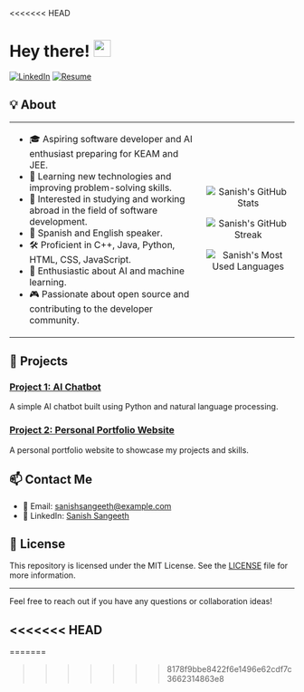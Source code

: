 <<<<<<< HEAD
# Hey there!  <img src="https://media.giphy.com/media/hvRJCLFzcasrR4ia7z/giphy.gif" width="30px">


[![LinkedIn](https://img.shields.io/badge/LinkedIn-000000?style=flat-square&logo=linkedin&logoColor=white&link=https://www.linkedin.com/in/sanishsangeeth)](https://www.linkedin.com/in/sanishsangeeth)
[![Resume](https://img.shields.io/badge/Resume-000000?style=flat-square&logo=resume&logoColor=white&link=https://your-resume-link)](https://your-resume-link)

## 💡 About

<table>
<tr>
<td>
  
- 🎓 Aspiring software developer and AI enthusiast preparing for KEAM and JEE.
- 🌱 Learning new technologies and improving problem-solving skills.
- 🔭 Interested in studying and working abroad in the field of software development.
- 💬 Spanish and English speaker.
- 🛠️ Proficient in C++, Java, Python, HTML, CSS, JavaScript.
- 🤖 Enthusiastic about AI and machine learning.
- 🎮 Passionate about open source and contributing to the developer community.
  
</td>
<td>
  
<p align="center">
  <img src="https://github-readme-stats.vercel.app/api?username=your-github-username&show_icons=true&theme=nord" alt="Sanish's GitHub Stats" />
</p>
<p align="center">
  <img src="https://github-readme-streak-stats.herokuapp.com/?user=your-github-username&theme=nord" alt="Sanish's GitHub Streak" />
</p>
<p align="center">
  <img src="https://github-readme-stats.vercel.app/api/top-langs/?username=your-github-username&layout=compact&theme=nord" alt="Sanish's Most Used Languages" />
</p>

</td>
</tr>
</table>

## 📂 Projects

### [Project 1: AI Chatbot](https://github.com/your-github-username/AI-Chatbot)
A simple AI chatbot built using Python and natural language processing.

### [Project 2: Personal Portfolio Website](https://github.com/your-github-username/Portfolio-Website)
A personal portfolio website to showcase my projects and skills.

## 📫 Contact Me

- 📧 Email: sanishsangeeth@example.com
- 💼 LinkedIn: [Sanish Sangeeth](https://www.linkedin.com/in/sanishsangeeth)

## 📜 License

This repository is licensed under the MIT License. See the [LICENSE](LICENSE) file for more information.

---
Feel free to reach out if you have any questions or collaboration ideas!

<<<<<<< HEAD
---


=======
>>>>>>> 8178f9bbe8422f6e1496e62cdf7c3662314863e8
